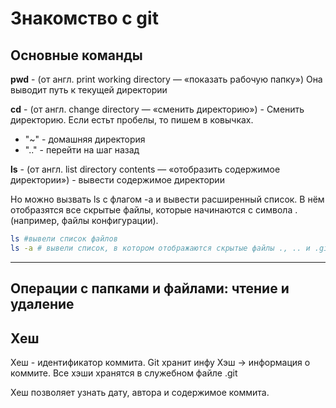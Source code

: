 # Знакомство с git

## Основные команды

**pwd** - (от англ. print working directory — «показать рабочую папку») Она выводит путь к текущей директории

**cd** - (от англ. change directory — «сменить директорию»)  -  Сменить директорию. Если естьт пробелы, то пишем в ковычках.

* "~" - домашняя директория
* ".." - перейти на шаг назад

**ls** - (от англ. list directory contents — «отобразить содержимое директории») - вывести содержимое директории

Но можно вызвать ls с флагом -a и вывести расширенный список. В нём отобразятся все скрытые файлы, которые начинаются с символа . (например, файлы конфигурации).

```bash
ls #вывели список файлов
ls -a # вывели список, в котором отображаются скрытые файлы ., .. и .git
```

---

## Операции с папками и файлами: чтение и удаление


## Хеш

Хеш - идентификатор коммита. Git хранит инфу Хэш -> информация о коммите. Все хэши хранятся в служебном файле .git

Хеш позволяет узнать дату, автора и содержимое коммита.

